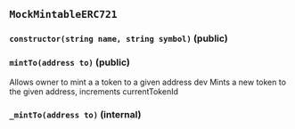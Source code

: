 ## `MockMintableERC721`






### `constructor(string name, string symbol)` (public)





### `mintTo(address to)` (public)

Allows owner to mint a a token to a given address
dev Mints a new token to the given address, increments currentTokenId




### `_mintTo(address to)` (internal)






